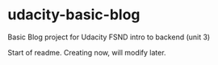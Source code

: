 # udacity-basic-blog
Basic Blog project for Udacity FSND intro to backend (unit 3)

Start of readme.  Creating now, will modify later.
